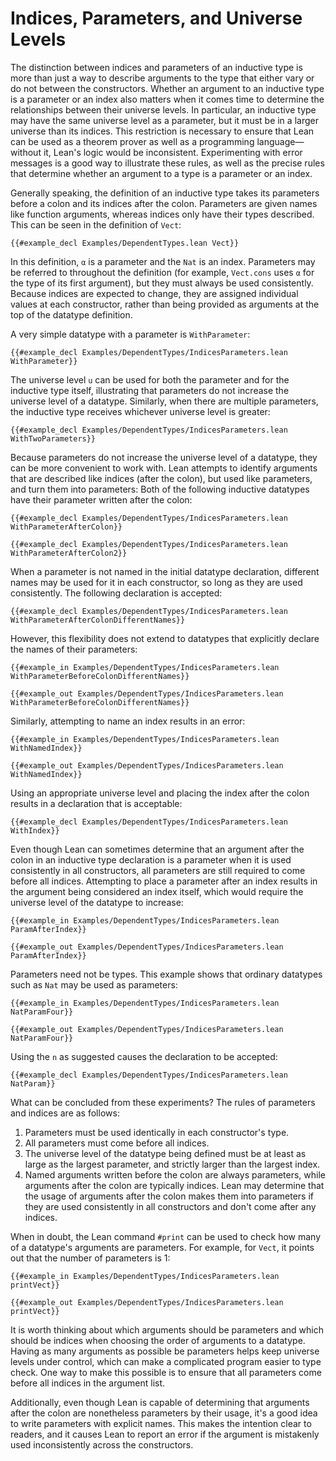 # Indices, Parameters, and Universe Levels

The distinction between indices and parameters of an inductive type is more than just a way to describe arguments to the type that either vary or do not between the constructors.
Whether an argument to an inductive type is a parameter or an index also matters when it comes time to determine the relationships between their universe levels.
In particular, an inductive type may have the same universe level as a parameter, but it must be in a larger universe than its indices.
This restriction is necessary to ensure that Lean can be used as a theorem prover as well as a programming language—without it, Lean's logic would be inconsistent.
Experimenting with error messages is a good way to illustrate these rules, as well as the precise rules that determine whether an argument to a type is a parameter or an index.

Generally speaking, the definition of an inductive type takes its parameters before a colon and its indices after the colon.
Parameters are given names like function arguments, whereas indices only have their types described.
This can be seen in the definition of `Vect`:
```lean
{{#example_decl Examples/DependentTypes.lean Vect}}
```
In this definition, `α` is a parameter and the `Nat` is an index.
Parameters may be referred to throughout the definition (for example, `Vect.cons` uses `α` for the type of its first argument), but they must always be used consistently.
Because indices are expected to change, they are assigned individual values at each constructor, rather than being provided as arguments at the top of the datatype definition.


A very simple datatype with a parameter is `WithParameter`:
```lean
{{#example_decl Examples/DependentTypes/IndicesParameters.lean WithParameter}}
```
The universe level `u` can be used for both the parameter and for the inductive type itself, illustrating that parameters do not increase the universe level of a datatype.
Similarly, when there are multiple parameters, the inductive type receives whichever universe level is greater:
```lean
{{#example_decl Examples/DependentTypes/IndicesParameters.lean WithTwoParameters}}
```
Because parameters do not increase the universe level of a datatype, they can be more convenient to work with.
Lean attempts to identify arguments that are described like indices (after the colon), but used like parameters, and turn them into parameters:
Both of the following inductive datatypes have their parameter written after the colon:
```lean
{{#example_decl Examples/DependentTypes/IndicesParameters.lean WithParameterAfterColon}}

{{#example_decl Examples/DependentTypes/IndicesParameters.lean WithParameterAfterColon2}}
```

When a parameter is not named in the initial datatype declaration, different names may be used for it in each constructor, so long as they are used consistently.
The following declaration is accepted:
```lean
{{#example_decl Examples/DependentTypes/IndicesParameters.lean WithParameterAfterColonDifferentNames}}
```
However, this flexibility does not extend to datatypes that explicitly declare the names of their parameters:
```lean
{{#example_in Examples/DependentTypes/IndicesParameters.lean WithParameterBeforeColonDifferentNames}}
```
```output error
{{#example_out Examples/DependentTypes/IndicesParameters.lean WithParameterBeforeColonDifferentNames}}
```
Similarly, attempting to name an index results in an error:
```lean
{{#example_in Examples/DependentTypes/IndicesParameters.lean WithNamedIndex}}
```
```output error
{{#example_out Examples/DependentTypes/IndicesParameters.lean WithNamedIndex}}
```

Using an appropriate universe level and placing the index after the colon results in a declaration that is acceptable:
```lean
{{#example_decl Examples/DependentTypes/IndicesParameters.lean WithIndex}}
```


Even though Lean can sometimes determine that an argument after the colon in an inductive type declaration is a parameter when it is used consistently in all constructors, all parameters are still required to come before all indices.
Attempting to place a parameter after an index results in the argument being considered an index itself, which would require the universe level of the datatype to increase:
```lean
{{#example_in Examples/DependentTypes/IndicesParameters.lean ParamAfterIndex}}
```
```output error
{{#example_out Examples/DependentTypes/IndicesParameters.lean ParamAfterIndex}}
```

Parameters need not be types.
This example shows that ordinary datatypes such as `Nat` may be used as parameters:
```lean
{{#example_in Examples/DependentTypes/IndicesParameters.lean NatParamFour}}
```
```output error
{{#example_out Examples/DependentTypes/IndicesParameters.lean NatParamFour}}
```
Using the `n` as suggested causes the declaration to be accepted:
```lean
{{#example_decl Examples/DependentTypes/IndicesParameters.lean NatParam}}
```




What can be concluded from these experiments?
The rules of parameters and indices are as follows:
 1. Parameters must be used identically in each constructor's type.
 2. All parameters must come before all indices.
 3. The universe level of the datatype being defined must be at least as large as the largest parameter, and strictly larger than the largest index.
 4. Named arguments written before the colon are always parameters, while arguments after the colon are typically indices. Lean may determine that the usage of arguments after the colon makes them into parameters if they are used consistently in all constructors and don't come after any indices.

When in doubt, the Lean command `#print` can be used to check how many of a datatype's arguments are parameters.
For example, for `Vect`, it points out that the number of parameters is 1:
```lean
{{#example_in Examples/DependentTypes/IndicesParameters.lean printVect}}
```
```output info
{{#example_out Examples/DependentTypes/IndicesParameters.lean printVect}}
```

It is worth thinking about which arguments should be parameters and which should be indices when choosing the order of arguments to a datatype.
Having as many arguments as possible be parameters helps keep universe levels under control, which can make a complicated program easier to type check.
One way to make this possible is to ensure that all parameters come before all indices in the argument list.

Additionally, even though Lean is capable of determining that arguments after the colon are nonetheless parameters by their usage, it's a good idea to write parameters with explicit names.
This makes the intention clear to readers, and it causes Lean to report an error if the argument is mistakenly used inconsistently across the constructors.

